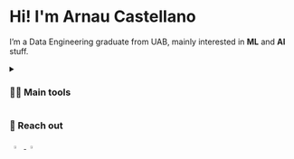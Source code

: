 # Hi! I'm Arnau Castellano

I’m a Data Engineering graduate from UAB, mainly interested in **ML** and **AI** stuff. 

<details>
 <summary><h3>👨‍💻 Main tools</h3></summary>
 <p><i>From most to least proficient:</i></p>
   <img align="left" alt="Python" width="40px" style="padding-right:5px;" src="https://cdn.jsdelivr.net/gh/devicons/devicon/icons/python/python-original.svg" />
   <img align="left" alt="ipynb" width="40px" style="padding-right:5px;" src="https://cdn.jsdelivr.net/gh/devicons/devicon/icons/jupyter/jupyter-original-wordmark.svg" />
   <img align="left" alt="PyTorch" width="40px" style="padding-right:5px;" src="https://cdn.jsdelivr.net/gh/devicons/devicon/icons/pytorch/pytorch-original-wordmark.svg" />
   <img align="left" alt="Linux" width="40px" style="padding-right:5px;" src="https://cdn.jsdelivr.net/gh/devicons/devicon/icons/linux/linux-original.svg" />
   <img align="left" alt="Pandas" width="40px" style="padding-right:5px;" src="https://cdn.jsdelivr.net/gh/devicons/devicon/icons/pandas/pandas-original-wordmark.svg" />
   <img align="left" alt="NumPy" width="40px" style="padding-right:5px;" src="https://cdn.jsdelivr.net/gh/devicons/devicon/icons/numpy/numpy-original-wordmark.svg" />
   <img align="left" alt="Git" width="40px" style="padding-right:5px;" src="https://cdn.jsdelivr.net/gh/devicons/devicon/icons/git/git-original.svg" />
   <img align="left" alt="Hugging Face" width="40px" style="padding-right:5px;" src="https://huggingface.co/datasets/huggingface/brand-assets/resolve/main/hf-logo.svg" />
   <img align="left" alt="Docker" width="40px" style="padding-right:5px;" src="https://cdn.jsdelivr.net/gh/devicons/devicon/icons/docker/docker-original-wordmark.svg" />
   <img align="left" alt="AWS" width="40px" style="padding-right:5px;" src="https://www.odigo.com/wp-content/uploads/2022/07/800px-Amazon_Web_Services_Logo.svg_.png" />
   <img align="left" alt="OpenCV" width="40px" style="padding-right:5px;" src="https://cdn.jsdelivr.net/gh/devicons/devicon/icons/opencv/opencv-original-wordmark.svg" />
   <img align="left" alt="Plotly" width="75px" style="padding-right:5px; "src="https://upload.wikimedia.org/wikipedia/commons/thumb/8/8a/Plotly-logo.png/1200px-Plotly-logo.png"/>
   <img align="left" alt="MongoDB" width="40px" style="padding-right:5px;" src="https://cdn.jsdelivr.net/gh/devicons/devicon/icons/mongodb/mongodb-original-wordmark.svg" />
   <img align="left" alt="MySQL" width="40px" style="padding-right:5px; "src="https://cdn.jsdelivr.net/gh/devicons/devicon/icons/mysql/mysql-original-wordmark.svg" />
   <img align="left" alt="R" width="40px" style="padding-right:5px; "src="https://upload.wikimedia.org/wikipedia/commons/thumb/1/1b/R_logo.svg/724px-R_logo.svg.png" />
   <img align="left" alt="C" width="40px" style="padding-right:5px;"src="https://cdn.jsdelivr.net/gh/devicons/devicon/icons/c/c-original.svg" />
   <img align="left" alt="MatLab" width="40px" style="padding-right:5px; "src="https://cdn.jsdelivr.net/gh/devicons/devicon/icons/matlab/matlab-original.svg" />
 <br>
 <br>
 <br>
</details>

### 🤙 Reach out
&nbsp; 
<a href="https://www.linkedin.com/in/arnau-castellano/" target="_blank">
  <img src="https://img.icons8.com/color/48/000000/linkedin.png" width="3.5%" />
</a>
 &nbsp; 
<a href="mailto:arnau.castellano1@gmail.com"> <img src="https://img.icons8.com/fluent/48/000000/gmail.png" width="3.5%"/>
 



